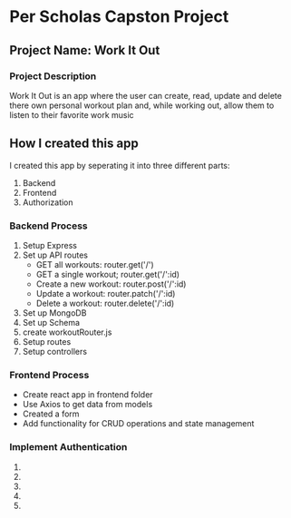 <h1>Per Scholas Capston Project</h1>
<h2>Project Name: Work It Out</h2>
<h3>Project Description</h3>
<p>Work It Out is an app where the user can create, read, update and delete there own personal workout plan and, while working out, allow them to listen to their favorite work music</p>

<h2>How I created this app</h2>
<p>I created this app by seperating it into three different parts:</p>
<ol>
    <li>Backend</li>
    <li>Frontend</li>
    <li>Authorization</li>
</ol>

<h3>Backend Process</h3>
<ol>
    <li>Setup Express</li>
    <li>Set up API routes
    <ul>
        <li>GET all workouts: router.get('/')</li>
        <li>GET a single workout; router.get('/':id)</li>
        <li>Create a new workout: router.post('/':id)</li>
        <li>Update a workout: router.patch('/':id)</li>
        <li>Delete a workout: router.delete('/':id)</li>
    </ul>
    </li>
    <li>Set up MongoDB</li>
    <li>Set up Schema</li>
    <li>create workoutRouter.js</li>
    <li>Setup routes</li>
    <li>Setup controllers</li>
</ol>

<h3>Frontend Process</h3>
<ul>
    <li>Create react app in frontend folder</li>
    <li>Use Axios to get data from models</li>
    <li>Created a form</li>
    <li>Add functionality for CRUD operations and state management</li>
</ul>

<h3>Implement Authentication</h3>
<ol>
    <li></li>
    <li></li>
    <li></li>
    <li></li>
    <li></li>
</ol>

